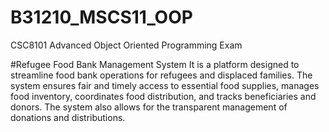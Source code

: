 # B31210_MSCS11_OOP
CSC8101 Advanced Object Oriented Programming Exam

#Refugee Food Bank Management System 
It is a platform designed to streamline food bank operations for refugees and displaced families. The system ensures fair and timely access to essential food supplies, manages food inventory, coordinates food distribution, and tracks beneficiaries and donors. The system also allows for the transparent management of donations and distributions.